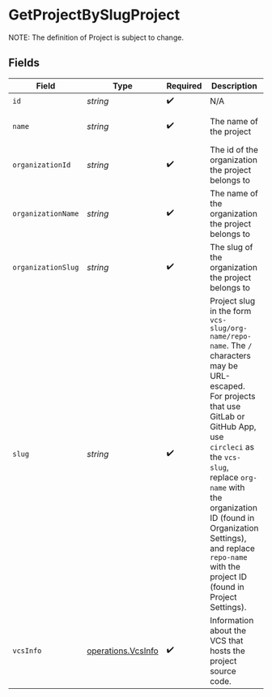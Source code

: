 # GetProjectBySlugProject

NOTE: The definition of Project is subject to change.


## Fields

| Field                                                                                                                                                                                                                                                                                                                               | Type                                                                                                                                                                                                                                                                                                                                | Required                                                                                                                                                                                                                                                                                                                            | Description                                                                                                                                                                                                                                                                                                                         | Example                                                                                                                                                                                                                                                                                                                             |
| ----------------------------------------------------------------------------------------------------------------------------------------------------------------------------------------------------------------------------------------------------------------------------------------------------------------------------------- | ----------------------------------------------------------------------------------------------------------------------------------------------------------------------------------------------------------------------------------------------------------------------------------------------------------------------------------- | ----------------------------------------------------------------------------------------------------------------------------------------------------------------------------------------------------------------------------------------------------------------------------------------------------------------------------------- | ----------------------------------------------------------------------------------------------------------------------------------------------------------------------------------------------------------------------------------------------------------------------------------------------------------------------------------- | ----------------------------------------------------------------------------------------------------------------------------------------------------------------------------------------------------------------------------------------------------------------------------------------------------------------------------------- |
| `id`                                                                                                                                                                                                                                                                                                                                | *string*                                                                                                                                                                                                                                                                                                                            | :heavy_check_mark:                                                                                                                                                                                                                                                                                                                  | N/A                                                                                                                                                                                                                                                                                                                                 |                                                                                                                                                                                                                                                                                                                                     |
| `name`                                                                                                                                                                                                                                                                                                                              | *string*                                                                                                                                                                                                                                                                                                                            | :heavy_check_mark:                                                                                                                                                                                                                                                                                                                  | The name of the project                                                                                                                                                                                                                                                                                                             | api-preview-docs                                                                                                                                                                                                                                                                                                                    |
| `organizationId`                                                                                                                                                                                                                                                                                                                    | *string*                                                                                                                                                                                                                                                                                                                            | :heavy_check_mark:                                                                                                                                                                                                                                                                                                                  | The id of the organization the project belongs to                                                                                                                                                                                                                                                                                   | CircleCI-Public                                                                                                                                                                                                                                                                                                                     |
| `organizationName`                                                                                                                                                                                                                                                                                                                  | *string*                                                                                                                                                                                                                                                                                                                            | :heavy_check_mark:                                                                                                                                                                                                                                                                                                                  | The name of the organization the project belongs to                                                                                                                                                                                                                                                                                 | CircleCI-Public                                                                                                                                                                                                                                                                                                                     |
| `organizationSlug`                                                                                                                                                                                                                                                                                                                  | *string*                                                                                                                                                                                                                                                                                                                            | :heavy_check_mark:                                                                                                                                                                                                                                                                                                                  | The slug of the organization the project belongs to                                                                                                                                                                                                                                                                                 | CircleCI-Public                                                                                                                                                                                                                                                                                                                     |
| `slug`                                                                                                                                                                                                                                                                                                                              | *string*                                                                                                                                                                                                                                                                                                                            | :heavy_check_mark:                                                                                                                                                                                                                                                                                                                  | Project slug in the form `vcs-slug/org-name/repo-name`. The `/` characters may be URL-escaped. For projects that use GitLab or GitHub App, use `circleci` as the `vcs-slug`, replace `org-name` with the organization ID (found in Organization Settings), and replace `repo-name` with the project ID (found in Project Settings). | gh/CircleCI-Public/api-preview-docs                                                                                                                                                                                                                                                                                                 |
| `vcsInfo`                                                                                                                                                                                                                                                                                                                           | [operations.VcsInfo](../../../sdk/models/operations/vcsinfo.md)                                                                                                                                                                                                                                                                     | :heavy_check_mark:                                                                                                                                                                                                                                                                                                                  | Information about the VCS that hosts the project source code.                                                                                                                                                                                                                                                                       |                                                                                                                                                                                                                                                                                                                                     |